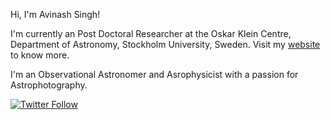 Hi, I'm Avinash Singh!

I'm currently an Post Doctoral Researcher at the Oskar Klein Centre, Department of Astronomy, Stockholm University, Sweden. Visit my [website](https://singhavinash.net) to know more. 

I'm an Observational Astronomer and Asrophysicist with a passion for Astrophotography.

[![Twitter Follow](https://img.shields.io/twitter/follow/pixelbrew_?style=social)](https://twitter.com/pixelbrew_)
